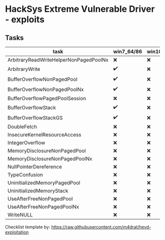 # HackSys Extreme Vulnerable Driver - exploits

## Tasks

| task                                   | win7_64/86  | win10_64 |
|----------------------------------------|-------------|----------|
| ArbitraryReadWriteHelperNonPagedPoolNx | ❌          | ❌      |
| ArbitraryWrite                         | ✔️          | ❌      |
| BufferOverflowNonPagedPool             | ✔️          | ❌      |
| BufferOverflowNonPagedPoolNx           | ✔️          | ❌      |
| BufferOverflowPagedPoolSession         | ❌          | ❌      |
| BufferOverflowStack                    | ✔️          | ❌      |
| BufferOverflowStackGS                  | ✔️          | ❌      |
| DoubleFetch                            | ❌          | ❌      |
| InsecureKernelResourceAccess           | ❌          | ❌      |
| IntegerOverflow                        | ❌          | ❌      |
| MemoryDisclosureNonPagedPool           | ❌          | ❌      |
| MemoryDisclosureNonPagedPoolNx         | ❌          | ❌      |
| NullPointerDereference                 | ❌          | ❌      |
| TypeConfusion                          | ❌          | ❌      |
| UninitializedMemoryPagedPool           | ❌          | ❌      |
| UninitializedMemoryStack               | ❌          | ❌      |
| UseAfterFreeNonPagedPool               | ❌          | ❌      |
| UseAfterFreeNonPagedPoolNx             | ❌          | ❌      |
| WriteNULL                              | ❌          | ❌      |


Checklist template by:
https://raw.githubusercontent.com/m4drat/hevd-exploitation
